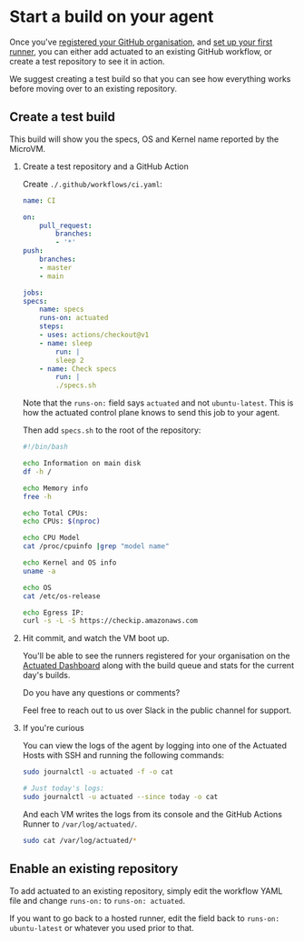 # Start a build on your agent

Once you've [registered your GitHub organisation](register.md), and [set up your first runner](add-agent.md), you can either add actuated to an existing GitHub workflow, or create a test repository to see it in action.

We suggest creating a test build so that you can see how everything works before moving over to an existing repository. 

## Create a test build

This build will show you the specs, OS and Kernel name reported by the MicroVM.

1. Create a test repository and a GitHub Action

    Create `./.github/workflows/ci.yaml`:

    ```yaml
    name: CI

    on:
        pull_request:
            branches:
            - '*'
    push:
        branches:
        - master
        - main

    jobs:
    specs:
        name: specs
        runs-on: actuated
        steps:
        - uses: actions/checkout@v1
        - name: sleep
            run: |
            sleep 2
        - name: Check specs
            run: |
            ./specs.sh

    ```

    Note that the `runs-on:` field says `actuated` and not `ubuntu-latest`. This is how the actuated control plane knows to send this job to your agent.

    Then add `specs.sh` to the root of the repository:

    ```bash
    #!/bin/bash

    echo Information on main disk
    df -h /

    echo Memory info
    free -h

    echo Total CPUs:
    echo CPUs: $(nproc)

    echo CPU Model
    cat /proc/cpuinfo |grep "model name"

    echo Kernel and OS info
    uname -a

    echo OS
    cat /etc/os-release

    echo Egress IP:
    curl -s -L -S https://checkip.amazonaws.com
    ```

2. Hit commit, and watch the VM boot up.

    You'll be able to see the runners registered for your organisation on the [Actuated Dashboard](https://dashboard.actuated.dev) along with the build queue and stats for the current day's builds.

    Do you have any questions or comments?

    Feel free to reach out to us over Slack in the public channel for support.

3. If you're curious

    You can view the logs of the agent by logging into one of the Actuated Hosts with SSH and running the following commands:

    ```bash
    sudo journalctl -u actuated -f -o cat

    # Just today's logs:
    sudo journalctl -u actuated --since today -o cat
    ```

    And each VM writes the logs from its console and the GitHub Actions Runner to `/var/log/actuated/`.

    ```bash
    sudo cat /var/log/actuated/*
    ```

## Enable an existing repository

To add actuated to an existing repository, simply edit the workflow YAML file and change `runs-on:` to `runs-on: actuated`.

If you want to go back to a hosted runner, edit the field back to `runs-on: ubuntu-latest` or whatever you used prior to that.
